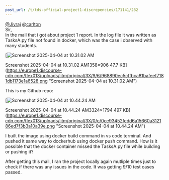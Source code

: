 ```yaml
---
post_url: /t/tds-official-project1-discrepencies/171141/282
---
```

[@Jivraj](/u/jivraj) [@carlton](/u/carlton)  
Sir,  
In the mail that i got about project 1 report. In the log file it was written as TasksA.py file not found in docker, which was the case i observed with many students.

[![Screenshot 2025-04-04 at 10.31.02 AM](https://europe1.discourse-cdn.com/flex013/uploads/iitm/optimized/3X/9/6/968890ec5cffbca81bafeef7181db1173e1a6528_2_690x460.png)

Screenshot 2025-04-04 at 10.31.02 AM1358×906 47.7 KB](https://europe1.discourse-cdn.com/flex013/uploads/iitm/original/3X/9/6/968890ec5cffbca81bafeef7181db1173e1a6528.png "Screenshot 2025-04-04 at 10.31.02 AM")

This is my Github repo:

[![Screenshot 2025-04-04 at 10.44.24 AM](https://europe1.discourse-cdn.com/flex013/uploads/iitm/optimized/3X/0/c/0ce93452fedd6a15660a312186ed7f3b3a10a39e_2_690x372.png)

Screenshot 2025-04-04 at 10.44.24 AM3324×1794 497 KB](https://europe1.discourse-cdn.com/flex013/uploads/iitm/original/3X/0/c/0ce93452fedd6a15660a312186ed7f3b3a10a39e.png "Screenshot 2025-04-04 at 10.44.24 AM")

I built the image using docker build command in vs code terminal. And pushed it same way to dockerhub using docker push command. How is it possible that the docker container missed the TasksA.py file while building or pushing it?

After getting this mail, I ran the project locally again mutliple times just to check if there was any issues in the code. It was getting 9/10 test cases passed.